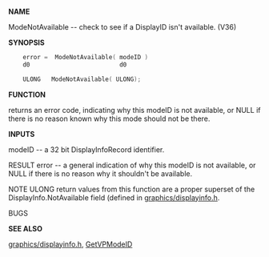 
**NAME**

ModeNotAvailable -- check to see if a DisplayID isn't available. (V36)

**SYNOPSIS**

```c
    error =  ModeNotAvailable( modeID )
    d0                         d0

    ULONG   ModeNotAvailable( ULONG);

```
**FUNCTION**

returns an error code, indicating why this modeID is not available,
or NULL if there is no reason known why this mode should not be there.

**INPUTS**

modeID -- a 32 bit DisplayInfoRecord identifier.

RESULT
error -- a general indication of why this modeID is not available,
or NULL if there is no reason why it shouldn't be available.

NOTE
ULONG return values from this function are a proper superset of the
DisplayInfo.NotAvailable field (defined in [graphics/displayinfo.h](_00BD.md).

BUGS

**SEE ALSO**

[graphics/displayinfo.h](_00BD.md), [GetVPModeID](GetVPModeID.md)
